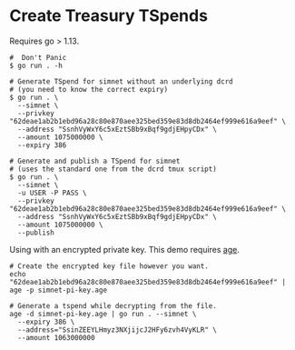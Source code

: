# Create Treasury TSpends

Requires go > 1.13.

```shell
#  Don't Panic
$ go run . -h

# Generate TSpend for simnet without an underlying dcrd
# (you need to know the correct expiry)
$ go run . \
  --simnet \
  --privkey "62deae1ab2b1ebd96a28c80e870aee325bed359e83d8db2464ef999e616a9eef" \
  --address "SsnhVyWxY6c5xEztSBb9xBqf9gdjEHpyCDx" \
  --amount 1075000000 \
  --expiry 386

# Generate and publish a TSpend for simnet
# (uses the standard one from the dcrd tmux script)
$ go run . \
  --simnet \
  -u USER -P PASS \
  --privkey "62deae1ab2b1ebd96a28c80e870aee325bed359e83d8db2464ef999e616a9eef" \
  --address "SsnhVyWxY6c5xEztSBb9xBqf9gdjEHpyCDx" \
  --amount 1075000000 \
  --publish
```

Using with an encrypted private key. This demo requires [age](https://github.com/FiloSottile/age).

```shell
# Create the encrypted key file however you want.
echo "62deae1ab2b1ebd96a28c80e870aee325bed359e83d8db2464ef999e616a9eef" | age -p simnet-pi-key.age

# Generate a tspend while decrypting from the file.
age -d simnet-pi-key.age | go run . --simnet \
  --expiry 386 \
  --address="SsinZEEYLHmyz3NXjijcJ2HFy6zvh4VyKLR" \
  --amount 1063000000
```
